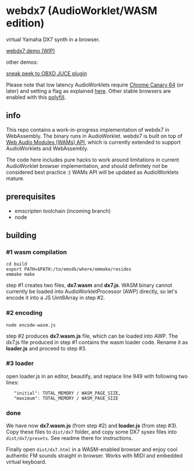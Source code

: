 # webdx7 (AudioWorklet/WASM edition)
virtual Yamaha DX7 synth in a browser.

[webdx7 demo (WIP)](https://webaudiomodules.org/demos/wasm/dx7.html)

other demos:

[sneak peek to OBXD JUCE plugin](https://webaudiomodules.org/demos/wasm/obxd.html)

Please note that low latency AudioWorklets require  [Chrome Canary 64](https://www.google.com/chrome/browser/canary.html) (or later) and setting a flag as explained [here](https://googlechromelabs.github.io/web-audio-samples/audio-worklet/). Other stable browsers are enabled with this [polyfill](https://github.com/jariseon/audioworklet-polyfill).

## info
This repo contains a work-in-progress implementation of webdx7 in WebAssembly. The binary runs in AudioWorklet. webdx7 is built on top of [Web Audio Modules (WAMs) API](http://webaudiomodules.org), which is currently extended to support AudioWorklets and WebAssembly. 

The code here includes pure hacks to work around limitations in current AudioWorklet browser implementation, and should definitely not be considered best practice :) WAMs API will be updated as AudioWorklets mature.

## prerequisites
* emscripten toolchain (incoming branch)
* node

## building

### #1 wasm compilation
```
cd build
export PATH=$PATH:/to/emsdk/where/emmake/resides
emmake make
```
step #1 creates two files, **dx7.wasm** and **dx7.js**. WASM binary cannot currently be loaded into AudioWorkletProcessor (AWP) directly, so let's encode it into a JS Uint8Array in step #2.

### #2 encoding
```
node encode-wasm.js
```
step #2 produces **dx7.wasm.js** file, which can be loaded into AWP. The dx7.js file produced in step #1 contains the wasm loader code. Rename it as **loader.js** and proceed to step #3.

### #3 loader
open loader.js in an editor, beautify, and replace line 949 with following two lines:

```
   "initial": TOTAL_MEMORY / WASM_PAGE_SIZE,
   "maximum": TOTAL_MEMORY / WASM_PAGE_SIZE
```

### done
We have now **dx7.wasm.js** (from step #2) and **loader.js** (from step #3). Copy these files to `dist/dx7` folder, and copy some DX7 sysex files into `dist/dx7/presets`. See readme there for instructions.

Finally open `dist/dx7.html` in a WASM-enabled browser and enjoy cool authentic FM sounds straight in browser. Works with MIDI and embedded virtual keyboard.



